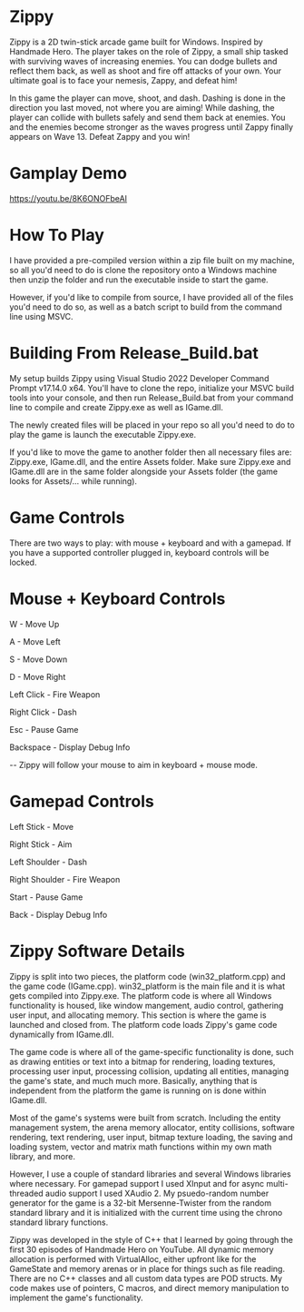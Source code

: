 # Zippy
Zippy is a 2D twin-stick arcade game built for Windows. Inspired by Handmade Hero. The player takes on the role of Zippy, a small ship tasked with surviving waves of increasing enemies. You can dodge bullets and reflect them back, as well as shoot and fire off attacks of your own. Your ultimate goal is to face your nemesis, Zappy, and defeat him! 

In this game the player can move, shoot, and dash. Dashing is done in the direction you last moved, not where you are aiming! While dashing, the player can collide with bullets safely and send them back at enemies. You and the enemies become stronger as the waves progress until Zappy finally appears on Wave 13. Defeat Zappy and you win!

# Gamplay Demo
https://youtu.be/8K6ONOFbeAI

# How To Play
I have provided a pre-compiled version within a zip file built on my machine, so all you'd need to do is clone the repository onto a Windows machine then unzip the folder and run the executable inside to start the game.

However, if you'd like to compile from source, I have provided all of the files you'd need to do so, as well as a batch script to build from the command line using MSVC.

# Building From Release_Build.bat
My setup builds Zippy using Visual Studio 2022 Developer Command Prompt v17.14.0 x64. You'll have to clone the repo, initialize your MSVC build tools into your console, and then run Release_Build.bat from your command line to compile and create Zippy.exe as well as IGame.dll. 

The newly created files will be placed in your repo so all you'd need to do to play the game is launch the executable Zippy.exe. 

If you'd like to move the game to another folder then all necessary files are: Zippy.exe, IGame.dll, and the entire Assets folder. Make sure Zippy.exe and IGame.dll are in the same folder alongside your Assets folder (the game looks for Assets/... while running).

# Game Controls
There are two ways to play: with mouse + keyboard and with a gamepad. If you have a supported controller plugged in, keyboard controls will be locked.

# Mouse + Keyboard Controls
W - Move Up

A - Move Left

S - Move Down

D - Move Right

Left Click - Fire Weapon

Right Click - Dash

Esc - Pause Game

Backspace - Display Debug Info

-- Zippy will follow your mouse to aim in keyboard + mouse mode. 

# Gamepad Controls
Left Stick - Move

Right Stick - Aim

Left Shoulder - Dash

Right Shoulder - Fire Weapon

Start - Pause Game

Back - Display Debug Info

# Zippy Software Details
Zippy is split into two pieces, the platform code (win32_platform.cpp) and the game code (IGame.cpp). win32_platform is the main file and it is what gets compiled into Zippy.exe. The platform code is where all Windows functionality is housed, like window mangement, audio control, gathering user input, and allocating memory. This section is where the game is launched and closed from. The platform code loads Zippy's game code dynamically from IGame.dll. 

The game code is where all of the game-specific functionality is done, such as drawing entities or text into a bitmap for rendering, loading textures, processing user input, processing collision, updating all entities, managing the game's state, and much much more. Basically, anything that is independent from the platform the game is running on is done within IGame.dll.

Most of the game's systems were built from scratch. Including the entity management system, the arena memory allocator, entity collisions, software rendering, text rendering, user input, bitmap texture loading, the saving and loading system, vector and matrix math functions within my own math library, and more.

However, I use a couple of standard libraries and several Windows libraries where necessary. For gamepad support I used XInput and for async multi-threaded audio support I used XAudio 2. My psuedo-random number generator for the game is a 32-bit Mersenne-Twister from the random standard library and it is initialized with the current time using the chrono standard library functions.

Zippy was developed in the style of C++ that I learned by going through the first 30 episodes of Handmade Hero on YouTube. All dynamic memory allocation is performed with VirtualAlloc, either upfront like for the GameState and memory arenas or in place for things such as file reading. There are no C++ classes and all custom data types are POD structs. My code makes use of pointers, C macros, and direct memory manipulation to implement the game's functionality.
